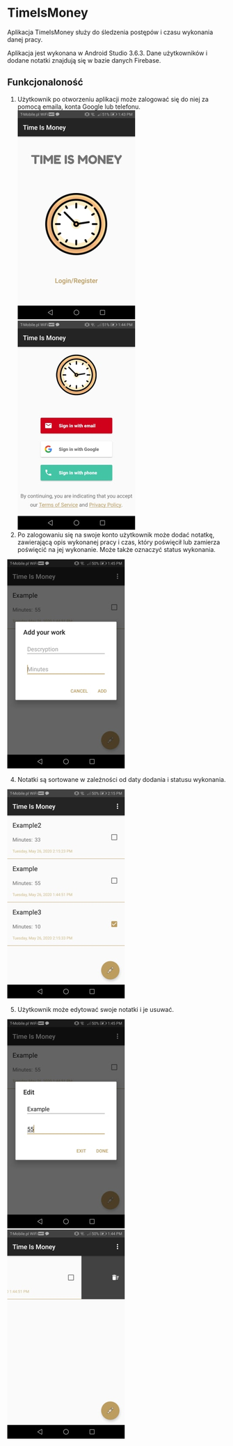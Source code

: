 # TimeIsMoney

Aplikacja TimeIsMoney służy do śledzenia postępów i czasu wykonania danej pracy.

Aplikacja jest wykonana w Android Studio 3.6.3. Dane użytkowników i dodane notatki znajdują się w bazie danych Firebase.

## Funkcjonaloność
1. Użytkownik po otworzeniu aplikacji może zalogować się do niej za pomocą emaila, konta Google lub telefonu. 
![Ekran](https://github.com/MartaMiklaszewska/TimeIsMoney/blob/master/app/src/main/res/drawable/1.jpg)
![Logowanie](https://github.com/MartaMiklaszewska/TimeIsMoney/blob/master/app/src/main/res/drawable/2.jpg)
2. Po zalogowaniu się na swoje konto użytkownik może dodać notatkę, zawierającą opis wykonanej pracy i czas, który poświęcił lub zamierza poświęcić na jej wykonanie. Może także oznaczyć status wykonania.

![Dodanie](https://github.com/MartaMiklaszewska/TimeIsMoney/blob/master/app/src/main/res/drawable/4.jpg)

4. Notatki są sortowane w zależności od daty dodania i statusu wykonania. 

![Notatka](https://github.com/MartaMiklaszewska/TimeIsMoney/blob/master/app/src/main/res/drawable/3.jpg)

5. Użytkownik może edytować swoje notatki i je usuwać.

![Edycja](https://github.com/MartaMiklaszewska/TimeIsMoney/blob/master/app/src/main/res/drawable/5.jpg)
![Usunięcie](https://github.com/MartaMiklaszewska/TimeIsMoney/blob/master/app/src/main/res/drawable/6.jpg) 

